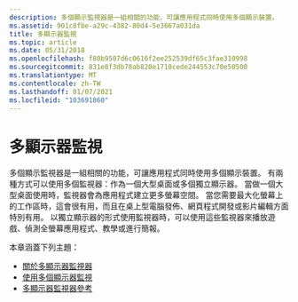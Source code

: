 ```yaml
---
description: 多個顯示監視器是一組相關的功能，可讓應用程式同時使用多個顯示裝置。
ms.assetid: 901c8fbe-a29c-4382-80d4-5e3667a031da
title: 多顯示器監視
ms.topic: article
ms.date: 05/31/2018
ms.openlocfilehash: f80b9507d6c0616f2ee252539df65c3fae310998
ms.sourcegitcommit: 831e8f3db78ab820e1710cede244553c70e50500
ms.translationtype: MT
ms.contentlocale: zh-TW
ms.lasthandoff: 01/07/2021
ms.locfileid: "103691860"
---
```

# <a name="multiple-display-monitors"></a>多顯示器監視

多個顯示監視器是一組相關的功能，可讓應用程式同時使用多個顯示裝置。 有兩種方式可以使用多個監視器：作為一個大型桌面或多個獨立顯示器。 當做一個大型桌面使用時，監視器會為應用程式建立更多螢幕空間。 當您需要最大化螢幕上的工作區時，這會很有用，而且在桌上型電腦發佈、網頁程式開發或影片編輯方面特別有用。 以獨立顯示器的形式使用監視器時，可以使用這些監視器來播放遊戲、偵測全螢幕應用程式、教學或進行簡報。

本章涵蓋下列主題：

-   [關於多顯示器監視器](about-multiple-display-monitors.md)
-   [使用多個顯示器監視](using-multiple-display-monitors.md)
-   [多顯示器監視器參考](multiple-display-monitors-reference.md)

 

 



